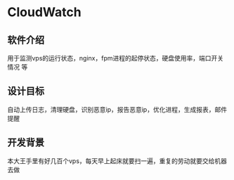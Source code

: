 # CloudWatch

## 软件介绍

用于监测vps的运行状态，nginx，fpm进程的起停状态，硬盘使用率，端口开关情况 等

## 设计目标

自动上传日志，清理硬盘，识别恶意ip，报告恶意ip，优化进程，生成报表，邮件提醒

## 开发背景

本大王手里有好几百个vps，每天早上起床就要扫一遍，重复的劳动就要交给机器去做